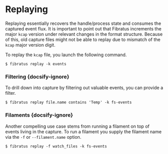 # Replaying

Replaying essentially recovers the handle/process state and consumes the captured event flux. It is important to point out that Fibratus increments the major `kcap` version under relevant changes in the format structure. Because of this, old capture files might not be able to replay due to mismatch of the `kcap` major version digit.

To replay the `kcap` file, you launch the following command.

```
$ fibratus replay -k events
```

### Filtering {docsify-ignore}

To drill down into capture by filtering out valuable events, you can provide a filter.

```
$ fibratus replay file.name contains 'Temp' -k fs-events
```

### Filaments {docsify-ignore}

Another compelling use case stems from running a filament on top of events living in the capture. To run a filament you supply the filament name via the `-f` or `--filament.name` option.

```
$ fibratus replay -f watch_files -k fs-events
```
